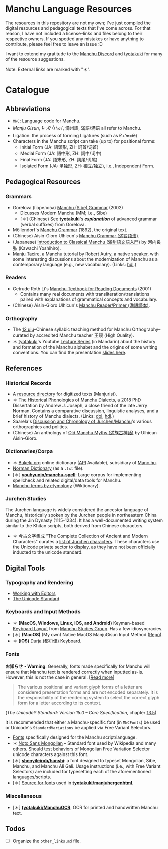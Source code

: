 # Manchu Language Resources

The resources in this repository are not my own; I've just compiled the digital resources and pedagogical texts that I've come across. For that reason, I have not included a license–links and files belong to their respective owners. If you spotted any mistakes or have anything to contribute, please feel free to leave an issue :D

I want to extend my gratitude to the [Manchu Discord][manchu-discord-invite] and [tyotakuki][tyotakuki-github] for many of the resource suggestions.

[manchu-discord-invite]: https://discord.com/invite/c9YsE66
[tyotakuki-github]: https://github.com/tyotakuki

Note: External links are marked with "＊".

# Catalogue

## Abbreviations

- `MNC`: Language code for Manchu.
- _Manju Gisun_, ᠮᠠᠨᠵᡠ ᡤᡳᠰᡠᠨ, 満州語, 滿語/满语 all refer to Manchu.
- Ligation: the process of forming Ligatures (such as ᠪ+ᠣ=ᠪᠣ)
- Characters in the Manchu script can take (up to) for positional forms:
  - Initial Form (JA: 語頭形, ZH: 詞首/词首)
  - Medial Form (JA: 語中形, ZH: 詞中/词中)
  - Final Form (JA: 語末形, ZH: 詞尾/词尾)
  - Isolated Form (JA: 単独形, ZH: 獨立/独立), i.e., Independent Form.

## Pedagogical Resources

### Grammars

- Gorelova \(Горелова\) [Manchu (Sibe) Grammar](/Textbooks/Gorelova_Grammar_Sibe_2002.pdf) (2002)
  - Dicusses Modern Manchu (MM; i.e., Sibe)
  - \[＊\] (Chinese) See [**tyotakuki**][tyotakuki-github]'s [_**explanation**_](https://github.com/tyotakuki/manchugrammar/blob/main/%E6%BB%A1%E8%AF%AD%E9%AB%98%E7%BA%A7%E8%AF%AD%E6%B3%95.md) of advanced grammar (verbal suffixes) from Gorelova.
- Möllendorf's [Manchu Grammar](/Textbooks/M%C3%B6llendorf_Grammar_1892.pdf) (1892), the original text.
- (Chinese) Aisin-Gioro Ulhicun's [Manchu Grammar (満語語法)](/Textbooks/AisinGioroUlhicun_Manchu_Grammar_ZH.pdf).
- (Japanese) [Introduction to Classical Manchu (満州語文語入門)](/Textbooks/KawachiYoshihiro_Classical_Manchu_Introduction_JA.pdf) by 河内良弘 (Kawachi Yoshihiro).
- [Manju Tacire](https://repository.arizona.edu/handle/10150/634350), a Manchu tutorial by Robert Autry, a native speaker, with some interesting discussions about the modernization of Manchu as a contemporary language (e.g., new vocabulary). (Links: [hdl](http://hdl.handle.net/10150/634350).)

### Readers

- Getrude Roth Li's [Manchu Textbook for Reading Documents](/Textbooks/Gertrude_Roth_Li_Manchu_Reader_2001.pdf) (2001)
  - Contains many real documents with transliteration/translations paired with explanations of grammatical concepts and vocabulary.
- (Chinese) Aisin-Gioro Ulhicun's [Manchu Reader/Primer (満語読本)](/Textbooks/AisinGioroUlhicun_Manchu_Primer_Reader_ZH.pdf).

### Orthography

- The [12 uju](/StudyMaterials/12uju.pdf)–Chinese syllabic teaching method for Manchu Orthography–curated by accredited Manchu teacher 王硕 (High Quality).
- ＊ [tyotakuki][tyotakuki-github]'s Youtube [Lecture Series](https://youtube.com/playlist?list=PLgoq7jn-_Tw1y0MoinJ8tFoDg7bHBfbob) (in Mandarin) about the history and formation of the Manchu alphabet and the origins of some writing conventions. You can find the presentation [slides here](/StudyMaterials/Saarela_TheEarlyModernTravelsOfManchu.pdf).

## References

### Historical Records

- A [resource directory](https://manjurist.blogspot.com/p/whats-where-in-manchu-digitalized-texts.html) for digitized texts (Manjurist).
- ＊ [The Historical Phonologies of Manchu Dialects](https://ecommons.cornell.edu/handle/1813/64967), a 2018 PhD Dissertation by Andrew J. Joseph, a close friend of the late Jerry Norman. Contains a comparative discussion, linguistic analyses, and a brief history of Manchu dialects. (Links: [doi](https://doi.org/10.7298/spyq-3h26), [hdl](https://hdl.handle.net/1813/64967).)
- Saarela's [Discussion and Chronology of Jurchen/Manchu](/StudyMaterials/Saarela_TheEarlyModernTravelsOfManchu.pdf)'s various orthographies and politics.
- (Chinese) An anthology of [Old Manchu Myths (満族古神話)](/StudyMaterials/AisinGioroUlhicun_AncientManchuMyths.pdf) by Ulhicun Aisin-Gioro.

### Dictionaries/Corpa

- ＊ [Bukelu.org](https://buleku.org/) online dictionary ([API](https://docs.buleku.org/fetch-lemma.html) Available), subsidiary of [Manc.hu](https://manc.hu/).
- [Norman Dictionary](/Dictionaries/Jerry_Norman_Dict.txt) (as a `.txt` file).
- \[＊\] [**youhyunjo/manchu-spell**](https://github.com/youhyunjo/manchu-spell): Large corpus for implementing spellcheck and related digital/data tools for Manchu.
- [Manchu terms by etymology](https://en.wiktionary.org/wiki/Category:Manchu_terms_by_etymology) (Wiktionary).

### Jurchen Studies

The Jurchen language is widely considered the ancestor language of Manchu, historically spoken by the Jurchen people in northeastern China during the Jin Dynasty (1115-1234). It has a well-documented writing system similar to the Khitan scripts, both derived from Chinese characters.

- ＊ 今古文字集成 "The Complete Collection of Ancient and Modern Characters" curates a [list of Jurchen characters](http://www.ccamc.co/jurchen_intro.php). These characters use the Unicode private sector to display, as they have not been officially inducted to the unicode standard.

## Digital Tools

### Typography and Rendering

- [Working with Editors](/DigitalManchu/Typesetting/README.md)
- [The Unicode Standard](/DigitalManchu/Unicode/README.md)

### Keyboards and Input Methods

- ＊ **(MacOS, Windows, Linux, iOS, and Android)** Keyman-based [Keyboard Layout](https://www.manchustudiesgroup.org/typing-manchu/) from [Manchu Studies Group](https://www.manchustudiesgroup.org/). Has a few idiosyncracies.
- \[＊\] **(MacOS)** (My own) Native MacOS ManjuGisun Input Method ([Repo](https://github.com/purobaburi/manchu-keyboard)).
- ＊ **(iOS)** [Durja (都尔佳) Keyboard](https://apps.apple.com/no/app/%E9%83%BD%E5%B0%94%E4%BD%B3%E8%BE%93%E5%85%A5%E6%B3%95/id1088187390?l=nb).

### Fonts

**お知らせ・Warning**: Generally, fonts made specifically for Manchu will ensure that Manchu text is rendered correctly when inputted as-is. However, this is not the case in general. \[[Read more](/DigitalManchu/Unicode/README.md)\]

> The various positional and variant glyph forms of a letter are considered presentation forms and are not encoded separately. It is the responsibility of the rendering system to select the correct glyph form for a letter according to its context.

(_The Unicode® Standard: Version 15.0 – Core Specification_, chapter [13.5](/DigitalManchu/Unicode/Unicode-v15-ch13-Mongolian.pdf))

It is recommended that either a Manchu-specific font (in `MNCFonts`) be used or Unicode's `StandardVariations` be applied via Free Variant Selectors.

- [Fonts](/Fonts) specifically designed for the Manchu script/language.
- ＊ [Noto Sans Mongolian](https://fonts.google.com/noto/specimen/Noto+Sans+Mongolian) – Standard font used by Wikipedia and many others. Should test behaviors of Mongolian Free Variation Selector unicode characters against this font.
- \[＊\] [**shenyileirob/hanshi**](https://github.com/shenyileirob/hanshi): a font designed to typeset Mongolian, Sibe, Manchu, and Manchu Ali Gali. Usage instructions (i.e., with Free Variant Selectors) are included for typesetting each of the aforementioned languages/scripts.
- \[＊\] [Source for fonts](https://github.com/tyotakuki/manjuhergenhtml/tree/main/fonts) used in [**tyotakuki/manjuhergenhtml**](https://github.com/tyotakuki/manjuhergenhtml).

### Miscellaneous

- \[＊\] [**tyotakuki/ManchuOCR**](https://github.com/tyotakuki/ManchuOCR): OCR for printed and handwritten Manchu text.

## Todos

- [ ] Organize the `other_links.md` file.
